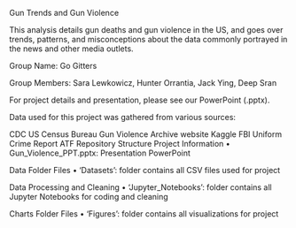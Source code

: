 
Gun Trends and Gun Violence


This analysis details gun deaths and gun violence in the US, and goes over trends, patterns, and misconceptions about the data commonly portrayed in the news and other media outlets.

Group Name: Go Gitters

Group Members: Sara Lewkowicz, Hunter Orrantia, Jack Ying, Deep Sran

For project details and presentation, please see our PowerPoint (.pptx).

Data used for this project was gathered from various sources:

CDC
US Census Bureau
Gun Violence Archive website
Kaggle
FBI Uniform Crime Report
ATF
Repository Structure
Project Information
•	Gun_Violence_PPT.pptx: Presentation PowerPoint

Data Folder Files
•	‘Datasets’: folder contains all CSV files used for project

Data Processing and Cleaning
•	‘Jupyter_Notebooks’: folder contains all Jupyter Notebooks for coding and cleaning

Charts Folder Files
•	‘Figures’: folder contains all visualizations for project
